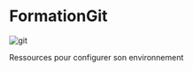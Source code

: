 # FormationGit

![git](https://github.com/HIMBER/FormationGit/Private/Images/git.jpg)

Ressources pour configurer son environnement
